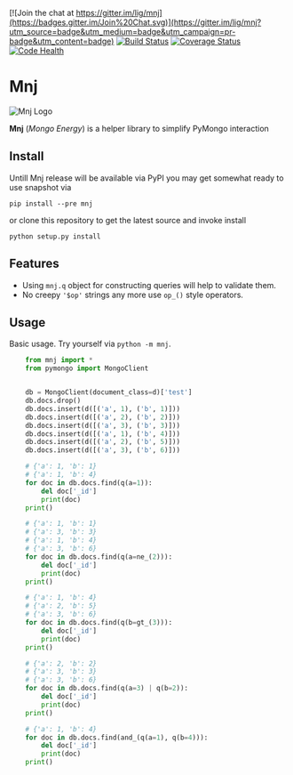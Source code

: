 [![Join the chat at https://gitter.im/lig/mnj](https://badges.gitter.im/Join%20Chat.svg)](https://gitter.im/lig/mnj?utm_source=badge&utm_medium=badge&utm_campaign=pr-badge&utm_content=badge)
[![Build Status](https://travis-ci.org/lig/mnj.svg?branch=develop)](https://travis-ci.org/lig/mnj)
[![Coverage Status](https://coveralls.io/repos/github/lig/mnj/badge.svg?branch=develop)](https://coveralls.io/github/lig/mnj?branch=develop)
[![Code Health](https://landscape.io/github/lig/mnj/develop/landscape.svg?style=flat)](https://landscape.io/github/lig/mnj/develop)

# Mnj

![Mnj Logo](https://www.dropbox.com/s/492ke98ciajnd98/logo150.png?dl=1)

**Mnj** (_Mongo Energy_) is a helper library to simplify PyMongo interaction

## Install
Untill Mnj release will be available via PyPI you may get somewhat ready to use snapshot via

    pip install --pre mnj

or clone this repository to get the latest source and invoke install

    python setup.py install

## Features
* Using `mnj.q` object for constructing queries will help to validate them.
* No creepy `'$op'` strings any more use `op_()` style operators.

## Usage
Basic usage. Try yourself via `python -m mnj`.
```python
    from mnj import *
    from pymongo import MongoClient


    db = MongoClient(document_class=d)['test']
    db.docs.drop()
    db.docs.insert(d([('a', 1), ('b', 1)]))
    db.docs.insert(d([('a', 2), ('b', 2)]))
    db.docs.insert(d([('a', 3), ('b', 3)]))
    db.docs.insert(d([('a', 1), ('b', 4)]))
    db.docs.insert(d([('a', 2), ('b', 5)]))
    db.docs.insert(d([('a', 3), ('b', 6)]))

    # {'a': 1, 'b': 1}
    # {'a': 1, 'b': 4}
    for doc in db.docs.find(q(a=1)):
        del doc['_id']
        print(doc)
    print()

    # {'a': 1, 'b': 1}
    # {'a': 3, 'b': 3}
    # {'a': 1, 'b': 4}
    # {'a': 3, 'b': 6}
    for doc in db.docs.find(q(a=ne_(2))):
        del doc['_id']
        print(doc)
    print()

    # {'a': 1, 'b': 4}
    # {'a': 2, 'b': 5}
    # {'a': 3, 'b': 6}
    for doc in db.docs.find(q(b=gt_(3))):
        del doc['_id']
        print(doc)
    print()

    # {'a': 2, 'b': 2}
    # {'a': 3, 'b': 3}
    # {'a': 3, 'b': 6}
    for doc in db.docs.find(q(a=3) | q(b=2)):
        del doc['_id']
        print(doc)
    print()

    # {'a': 1, 'b': 4}
    for doc in db.docs.find(and_(q(a=1), q(b=4))):
        del doc['_id']
        print(doc)
    print()
```
